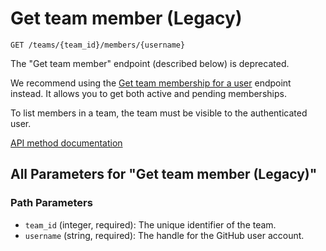 # Get team member (Legacy)

`GET /teams/{team_id}/members/{username}`

The "Get team member" endpoint (described below) is deprecated.

We recommend using the [Get team membership for a user](https://docs.github.com/rest/teams/members#get-team-membership-for-a-user) endpoint instead. It allows you to get both active and pending memberships.

To list members in a team, the team must be visible to the authenticated user.

[API method documentation](https://docs.github.com/rest/teams/members#get-team-member-legacy)

## All Parameters for "Get team member (Legacy)"

### Path Parameters

- `team_id` (integer, required): The unique identifier of the team.
- `username` (string, required): The handle for the GitHub user account.